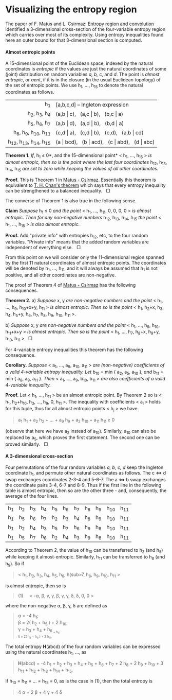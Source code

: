 Visualizing the entropy region
==============================

The paper of F. Matus and L. Csirmaz: 
[Entropy region and convolution](http://arxiv.org/pdf/1310.5957v1)
identified a 3-dimensional cross-section of the four-variable entropy region
which carries over most of its complexity. Using entropy inequalities found
here an outer bound for that 3-dimensional section is computed.

#### Almost entropic points

A 15-dimensional point of the Euclidean space, indexed by the natural
coordinates is *entropic* if the values are just the natural coordinates of
some (joint) distribution on random variables *a, b, c*, and *d*. The point
is *almost entropic*, or *aent*, if it is in the closure (in the usual
Euclidean topology) of the set of entropic points.
We use h<sub>1</sub>, ..., h<sub>15</sub> to denote the natural coordinates as
follows.

<table><tbody><tr><td align="right"> h<sub>1</sub>
</td><td align="left">[a,b,c,d] &ndash; Ingleton expression</td></tr>
<tr><td align="right">h<sub>2</sub>, h<sub>3</sub>, h<sub>4</sub></td> <td
align="left">(a,b | c), &nbsp; (a,c | b), &nbsp; (b,c | a)</td></tr>
<tr><td align="right"> h<sub>5</sub>, h<sub>6</sub>, h<sub>7</sub></td> <td
align="left">(a,b | d), &nbsp; (a,d | b), &nbsp; (b,d | a)</td></tr>
<tr><td align="right"> h<sub>8</sub>, h<sub>9</sub>, h<sub>10</sub>,
h<sub>11</sub></td><td align="left"> (c,d | a), &nbsp; (c,d | b), &nbsp;
(c,d), &nbsp; (a,b | cd)</td></tr>
<tr><td align="right"> h<sub>12</sub>, h<sub>13</sub>, h<sub>14</sub>,
h<sub>15</td> <td align="left"> (a | bcd), &nbsp; (b | acd), &nbsp;
(c | abd), &nbsp; (d | abc)</td></tr>
</tbody></table>

**Theorem 1.** *If*, h<sub>1</sub> &le; 0*, and the 15-dimensional point* &lt; h<sub>1</sub>, ...,
h<sub>15</sub> &gt; *is almost entropic, then so is the point where the 
last four coordinates* h<sub>12</sub>, h<sub>13</sub>, h<sub>14</sub>,
h<sub>15</sub> *are set to zero while keeping the values of all other coordinates.*

**Proof.** This is Theorem 1 in [Matus -
Csirmaz](http://arxiv.org/pdf/1310.5957v1). Essentially this theorem is equivalent to
[T. H. Chan's theorem](https://arxiv.org/pdf/1302.2994.pdf) which says that
every entropy inequality can be strengthened to a balanced inequality. &nbsp; &#x25a1;

The converse of Theorem 1 is also true in the following sense.

**Claim** *Suppose* h<sub>1</sub> &le; 0 *and the point* &lt; h<sub>1</sub>, ...,
h<sub>11</sub>, 0, 0, 0, 0 &gt; *is almost entropic. Then for any
non-negative numbers* h<sub>12</sub>, h<sub>13</sub>, h<sub>14</sub>,
h<sub>15</sub> *the point* &lt; h<sub>1</sub>, ..., h<sub>15</sub> &gt; *is
also almost entropic.*

**Proof.**
Add &quot;private info&quot; with entropies h<sub>12</sub>, etc, to the four
random variables. &quot;Private info&quot; means that the added random
variables are independent of everything else. &nbsp; &#x25a1;

From this point on we will consider only the 11-dimensional region spanned
by the first 11 natural coordinates of almost entropic points. The
coordinates will be denoted by h<sub>1</sub>, ..., h<sub>11</sub>, and it
will always be assumed that h<sub>1</sub> is not positive, and all other 
coordinates are non-negative.

The proof of Theorem 4 of [Matus - Csirmaz](http://arxiv.org/pdf/1310.5957v1) has
the following consequences.

**Theorem 2.**
a) *Suppose* x, y *are non-negative numbers and the point* &lt; h<sub>1</sub>, ..., 
h<sub>9</sub>, h<sub>10</sub>+x+y, h<sub>11</sub> &gt; *is almost entropic.
Then so is the point* &lt; h<sub>1</sub>, h<sub>2</sub>+x, h<sub>3</sub>,
h<sub>4</sub>, h<sub>5</sub>+y, h<sub>6</sub>, h<sub>7</sub>, h<sub>8</sub>,
h<sub>9</sub>, h<sub>10</sub>, h<sub>11</sub> &gt;.

b) *Suppose* x, y *are non-negative numbers and the point* &lt;
h<sub>1</sub>, ..., h<sub>9</sub>, h<sub>10</sub>, h<sub>11</sub>+x+y &gt;
*is almost entropic. Then so is the point* &lt; h<sub>1</sub>, ...,
h<sub>7</sub>, h<sub>8</sub>+x, h<sub>9</sub>+y, h<sub>10</sub>,
h<sub>11</sub> &gt; &nbsp; &#x25a1;

For 4-variable entropy inequalities this theorem has the following
consequence.

**Corollary.**
*Suppose* &lt; a<sub>1</sub>, ..., a<sub>9</sub>, a<sub>10</sub>, a<sub>11</sub> &gt; *are
(non-negative) coefficients of a valid 4-variable entropy inequality. Let*
b<sub>10</sub> = min { a<sub>2</sub>, a<sub>5</sub>, a<sub>10</sub> }, *and*
b<sub>11</sub> = min { a<sub>8</sub>, a<sub>9</sub>, a<sub>11</sub> }.
*Then* &lt; a<sub>1</sub>, ..., a<sub>9</sub>, b<sub>10</sub>, 
b<sub>11</sub> &gt; *are also coefficients of a valid 4-variable inequality.* 

**Proof.**
Let &lt; h<sub>1</sub>, ..., h<sub>11</sub> &gt; be an almost entropic point.
By Theorem 2 so is &lt; h<sub>1</sub>, h<sub>2</sub>+h<sub>10</sub>, h<sub>3</sub>, ...,
h<sub>9</sub>, 0, h<sub>11</sub> &gt;. The inequality with coefficients
&lt; a<sub>i</sub> &gt; holds for this tuple, thus for all almost entropic points
&lt; h<sub>j</sub> &gt; we have

> a<sub>1</sub> h<sub>1</sub> + a<sub>2</sub> h<sub>2</sub> + ... +
> a<sub>9</sub> h<sub>9</sub> + a<sub>2</sub> h<sub>10</sub> +
> a<sub>11</sub> h<sub>11</sub> &ge; 0

(observe that here we have a<sub>2</sub> instead of a<sub>10</sub>). Similarly,
a<sub>10</sub> can also be replaced by a<sub>5</sub>, which proves the first
statement. The second one can be proved similarly. &nbsp; &#x25a1;

#### A 3-dimensional cross-section

Four permutations of the four random variables *a, b, c, d* keep the
Ingleton coordinate h<sub>1</sub>, and permute other natural coordinates as
follows. The c &#8660; d swap exchanges coordinates 2-3-4 and 5-6-7. The a
&#8660; b swap exchanges the coordinate pairs 3-4, 6-7 and 8-9. Thus if the
first line in the following table is almost entropic, then so are the other
three - and, consequently, the average of the four lines.

<table><tr>
<td> h<sub>1</sub> </td>
<td> h<sub>2</sub> </td><td> h<sub>3</sub> </td><td> h<sub>4</sub> </td>
<td> h<sub>5</sub> </td><td> h<sub>6</sub> </td><td> h<sub>7</sub> </td>
<td> h<sub>8</sub> </td><td> h<sub>9</sub> </td><td> h<sub>10</sub> </td><td> h<sub>11</sub> </td>
</tr><tr>
<td> h<sub>1</sub> </td>
<td> h<sub>5</sub> </td><td> h<sub>6</sub> </td><td> h<sub>7</sub> </td>
<td> h<sub>2</sub> </td><td> h<sub>3</sub> </td><td> h<sub>4</sub> </td>
<td> h<sub>8</sub> </td><td> h<sub>9</sub> </td><td> h<sub>10</sub> </td><td> h<sub>11</sub> </td>
</tr><tr>
<td> h<sub>1</sub> </td>
<td> h<sub>2</sub> </td><td> h<sub>4</sub> </td><td> h<sub>3</sub> </td>
<td> h<sub>5</sub> </td><td> h<sub>7</sub> </td><td> h<sub>6</sub> </td>
<td> h<sub>9</sub> </td><td> h<sub>8</sub> </td><td> h<sub>10</sub> </td><td> h<sub>11</sub> </td>
</tr><tr>
<td> h<sub>1</sub> </td>
<td> h<sub>5</sub> </td><td> h<sub>7</sub> </td><td> h<sub>6</sub> </td>
<td> h<sub>2</sub> </td><td> h<sub>4</sub> </td><td> h<sub>3</sub> </td>
<td> h<sub>9</sub> </td><td> h<sub>8</sub> </td><td> h<sub>10</sub> </td><td> h<sub>11</sub> </td>
</tr></table>

According to Theorem 2, the value of h<sub>10</sub> can be transferred to h<sub>2</sub>
(and h<sub>5</sub>) while keeping it almost-entropic. Similarly, h<sub>11</sub> can be
transferred to h<sub>8</sub> (and h<sub>9</sub>). So if 

> &lt; h<sub>1</sub>, h<sub>2</sub>, h<sub>3</sub>, h<sub>4</sub>, h<sub>5</sub>,
> h<sub>6</sub>, h(sub>7</sub>, h<sub>8</sub>, h<sub>9</sub>, h<sub>10</sub>, h<sub>11</sub> &gt;

is almost entropic, then so is 

> (1) &nbsp; &nbsp; &lt; -&alpha;, &beta;, &gamma;, &gamma;, &beta;, &gamma;, &gamma;, 
>  &delta;, &delta;, 0, 0 &gt;

where the non-negative &alpha;, &beta;, &gamma;, &delta; are defined as

> &alpha; = -4 h<sub>1</sub>;<br>
> &beta; = 2( h<sub>2</sub> + h<sub>5</sub> ) + 2 h<sub>10</sub>;<br>
> &gamma; = h<sub>3</sub> + h<sub>4</sub> + h<sub>6<sub> + h<sub>7</sub>;<br>
> &delta; = 2( h<sub>8</sub> + h<sub>9</sub> ) + 2 h<sub>11</sub>.

The total entropy **H**(abcd) of the four random variables can be expressed using the 
natural coordinates h<sub>1</sub>, ..., as

> **H**(abcd) = -4 h<sub>1</sub> + h<sub>2</sub> + h<sub>3</sub> + h<sub>4</sub> + 
> h<sub>5</sub> + h<sub>6</sub> + h<sub>7</sub> + 2 h<sub>8</sub> + 2 h<sub>9</sub> +
> h<sub>10</sub> + 3 h<sub>11</sub> + h<sub>12</sub> + h<sub>13</sub> + h<sub>14</sub> +
> h<sub>15</sub>.

If h<sub>10</sub> = h<sub>11</sub> = ... = h<sub>15</sub> = 0, as is the case in (1), 
then the total entropy is

> 4 &alpha; + 2 &beta; + 4 &gamma; + 4 &delta;


